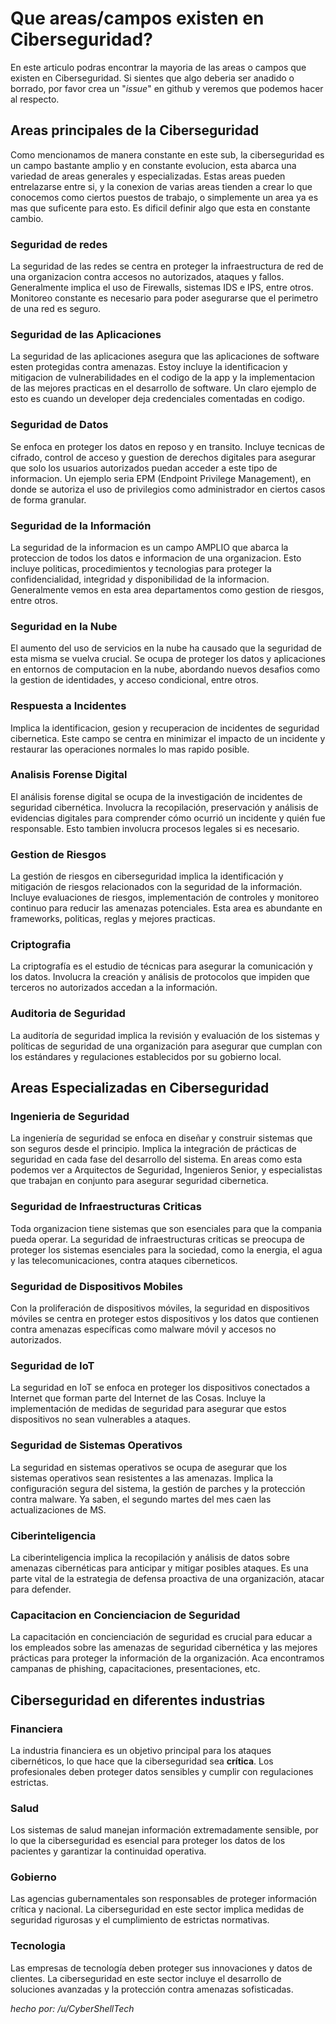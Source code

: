# Que areas/campos existen en Ciberseguridad?

En este articulo podras encontrar la mayoria de las areas o campos que existen en Ciberseguridad. Si sientes que algo deberia ser anadido o borrado, por favor crea un "_issue_" en github y veremos que podemos hacer al respecto.

## Areas principales de la Ciberseguridad

Como mencionamos de manera constante en este sub, la ciberseguridad es un campo bastante amplio y en constante evolucion, esta abarca una variedad de areas generales y especializadas. Estas areas pueden entrelazarse entre si, y la conexion de varias areas tienden a crear lo que conocemos como ciertos puestos de trabajo, o simplemente un area ya es mas que suficente para esto. Es dificil definir algo que esta en constante cambio. 

### Seguridad de redes 

La seguridad de las redes se centra en proteger la infraestructura de red de una organizacion contra accesos no autorizados, ataques y fallos. Generalmente implica el uso de Firewalls, sistemas IDS e IPS, entre otros. Monitoreo constante es necesario para poder asegurarse que el perimetro de una red es seguro. 

### Seguridad de las Aplicaciones 

La seguridad de las aplicaciones asegura que las aplicaciones de software esten protegidas contra amenazas. Estoy incluye la identificacion y mitigacion de vulnerabilidades en el codigo de la app y la implementacion de las mejores practicas en el desarrollo de software. Un claro ejemplo de esto es cuando un developer deja credenciales comentadas en codigo. 

### Seguridad de Datos 

Se enfoca en proteger los datos en reposo y en transito. Incluye tecnicas de cifrado, control de acceso y guestion de derechos digitales para asegurar que solo los usuarios autorizados puedan acceder a este tipo de informacion. Un ejemplo seria EPM (Endpoint Privilege Management), en donde se autoriza el uso de privilegios como administrador en ciertos casos de forma granular. 

### Seguridad de la Información

La seguridad de la informacion es un campo AMPLIO que abarca la proteccion de todos los datos e informacion de una organizacion. Esto incluye politicas, procedimientos y tecnologias para proteger la confidencialidad, integridad y disponibilidad de la informacion. Generalmente vemos en esta area departamentos como gestion de riesgos, entre otros. 

### Seguridad en la Nube

El aumento del uso de servicios en la nube ha causado que la seguridad de esta misma se vuelva crucial. Se ocupa de proteger los datos y aplicaciones en entornos de computacion en la nube, abordando nuevos desafios como la gestion de identidades, y acceso condicional, entre otros. 

### Respuesta a Incidentes

Implica la identificacion, gesion y recuperacion de incidentes de seguridad cibernetica. Este campo se centra en minimizar el impacto de un incidente y restaurar las operaciones normales lo mas rapido posible. 

### Analisis Forense Digital

El análisis forense digital se ocupa de la investigación de incidentes de seguridad cibernética. Involucra la recopilación, preservación y análisis de evidencias digitales para comprender cómo ocurrió un incidente y quién fue responsable. Esto tambien involucra procesos legales si es necesario. 

### Gestion de Riesgos

La gestión de riesgos en ciberseguridad implica la identificación y mitigación de riesgos relacionados con la seguridad de la información. Incluye evaluaciones de riesgos, implementación de controles y monitoreo continuo para reducir las amenazas potenciales. Esta area es abundante en frameworks, politicas, reglas y mejores practicas.

### Criptografia 

La criptografía es el estudio de técnicas para asegurar la comunicación y los datos. Involucra la creación y análisis de protocolos que impiden que terceros no autorizados accedan a la información.

### Auditoria de Seguridad

La auditoría de seguridad implica la revisión y evaluación de los sistemas y políticas de seguridad de una organización para asegurar que cumplan con los estándares y regulaciones establecidos por su gobierno local. 

## Areas Especializadas en Ciberseguridad

### Ingenieria de Seguridad

La ingeniería de seguridad se enfoca en diseñar y construir sistemas que son seguros desde el principio. Implica la integración de prácticas de seguridad en cada fase del desarrollo del sistema. En areas como esta podemos ver a Arquitectos de Seguridad, Ingenieros Senior, y especialistas que trabajan en conjunto para asegurar seguridad cibernetica. 

### Seguridad de Infraestructuras Criticas 

Toda organizacion tiene sistemas que son esenciales para que la compania pueda operar. La seguridad de infraestructuras criticas se preocupa de proteger los sistemas esenciales para la sociedad, como la energia, el agua y las telecomunicaciones, contra ataques ciberneticos. 

### Seguridad de Dispositivos Mobiles 

Con la proliferación de dispositivos móviles, la seguridad en dispositivos móviles se centra en proteger estos dispositivos y los datos que contienen contra amenazas específicas como malware móvil y accesos no autorizados.

### Seguridad de IoT 

La seguridad en IoT se enfoca en proteger los dispositivos conectados a Internet que forman parte del Internet de las Cosas. Incluye la implementación de medidas de seguridad para asegurar que estos dispositivos no sean vulnerables a ataques.

### Seguridad de Sistemas Operativos 

La seguridad en sistemas operativos se ocupa de asegurar que los sistemas operativos sean resistentes a las amenazas. Implica la configuración segura del sistema, la gestión de parches y la protección contra malware. Ya saben, el segundo martes del mes caen las actualizaciones de MS. 

### Ciberinteligencia

La ciberinteligencia implica la recopilación y análisis de datos sobre amenazas cibernéticas para anticipar y mitigar posibles ataques. Es una parte vital de la estrategia de defensa proactiva de una organización, atacar para defender.

### Capacitacion en Concienciacion de Seguridad

La capacitación en concienciación de seguridad es crucial para educar a los empleados sobre las amenazas de seguridad cibernética y las mejores prácticas para proteger la información de la organización. Aca encontramos campanas de phishing, capacitaciones, presentaciones, etc.

## Ciberseguridad en diferentes industrias 

### Financiera 

La industria financiera es un objetivo principal para los ataques cibernéticos, lo que hace que la ciberseguridad sea **crítica**. Los profesionales deben proteger datos sensibles y cumplir con regulaciones estrictas.

### Salud

Los sistemas de salud manejan información extremadamente sensible, por lo que la ciberseguridad es esencial para proteger los datos de los pacientes y garantizar la continuidad operativa.

### Gobierno

Las agencias gubernamentales son responsables de proteger información crítica y nacional. La ciberseguridad en este sector implica medidas de seguridad rigurosas y el cumplimiento de estrictas normativas.

### Tecnologia 

Las empresas de tecnología deben proteger sus innovaciones y datos de clientes. La ciberseguridad en este sector incluye el desarrollo de soluciones avanzadas y la protección contra amenazas sofisticadas.

_hecho por: /u/CyberShellTech_